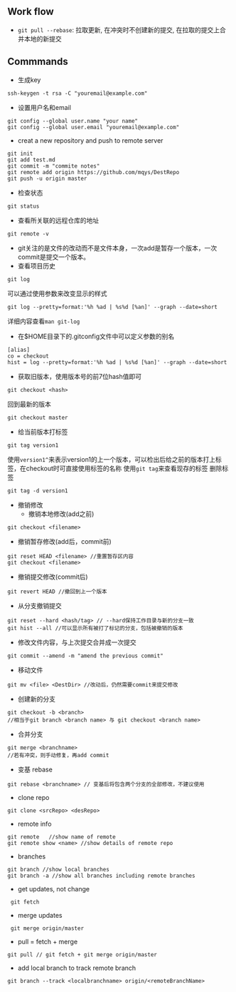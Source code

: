 
## Work flow
- `git pull --rebase`: 拉取更新, 在冲突时不创建新的提交, 在拉取的提交上合并本地的新提交


## Commmands
* 生成key
```SHELL
ssh-keygen -t rsa -C "youremail@example.com"
```
* 设置用户名和email
```SHELL
git config --global user.name "your name"
git config --global user.email "youremail@example.com"
```
* creat a new repository and push to remote server
```SHELL
git init 
git add test.md
git commit -m "commite notes"
git remote add origin https://github.com/mqys/DestRepo
git push -u origin master
```
* 检查状态
```SHELL
git status
```
* 查看所关联的远程仓库的地址
```SHELL
git remote -v
```
* git关注的是文件的改动而不是文件本身，一次add是暂存一个版本，一次commit是提交一个版本。
* 查看项目历史
```SHELL
git log
```
可以通过使用参数来改变显示的样式
```
git log --pretty=format:'%h %ad | %s%d [%an]' --graph --date=short
```
详细内容查看`man git-log`
* 在$HOME目录下的.gitconfig文件中可以定义参数的别名
```
[alias]
co = checkout
hist = log --pretty=format:'%h %ad | %s%d [%an]' --graph --date=short
```
* 获取旧版本，使用版本号的前7位hash值即可
```
git checkout <hash>
```
回到最新的版本
```
git checkout master
```
* 给当前版本打标签
```
git tag version1
```
使用`version1^`来表示version1的上一个版本，可以检出后给之前的版本打上标签，在checkout时可直接使用标签的名称
使用`git tag`来查看现存的标签
删除标签
```
git tag -d version1
```
* 撤销修改  
  * 撤销本地修改(add之前)
```
git checkout <filename>
```
  * 撤销暂存修改(add后，commit前)
```
git reset HEAD <filename> //重置暂存区内容
git checkout <filename>
```
  * 撤销提交修改(commit后)
```
git revert HEAD //撤回到上一个版本
```
  * 从分支撤销提交
```
git reset --hard <hash/tag> // --hard保持工作目录与新的分支一致
git hist --all //可以显示所有被打了标记的分支，包括被撤销的版本
```
* 修改文件内容，与上次提交合并成一次提交
```
git commit --amend -m "amend the previous commit"
```
* 移动文件
```
git mv <file> <DestDir> //改动后，仍然需要commit来提交修改
```
* 创建新的分支
```
git checkout -b <branch> 
//相当于git branch <branch name> 与 git checkout <branch name>
```
* 合并分支
```
git merge <branchname>
//若有冲突，则手动修复，再add commit
```
* 变基 rebase
```
git rebase <branchname> // 变基后将包含两个分支的全部修改，不建议使用
```
* clone repo
```
git clone <srcRepo> <desRepo>
```
* remote info
```
git remote   //show name of remote
git remote show <name> //show details of remote repo
```
* branches
```
git branch //show local branches
git branch -a //show all branches including remote branches
```
* get updates, not change
```
 git fetch
```
* merge updates
```
 git merge origin/master
```
* pull = fetch + merge
```
git pull // git fetch + git merge origin/master
```
* add local branch to track remote branch
```
git branch --track <localbranchname> origin/<remoteBranchName>
```
